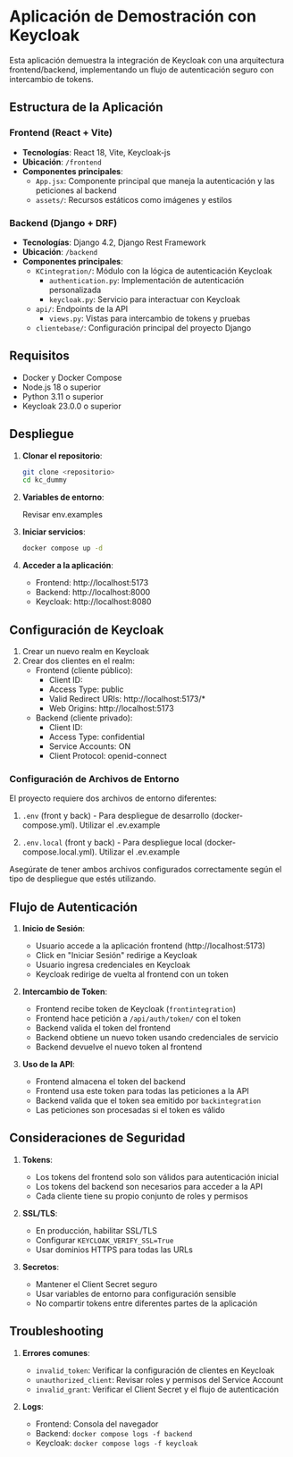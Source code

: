 # Aplicación de Demostración con Keycloak

Esta aplicación demuestra la integración de Keycloak con una arquitectura frontend/backend, implementando un flujo de autenticación seguro con intercambio de tokens.

## Estructura de la Aplicación

### Frontend (React + Vite)
- **Tecnologías**: React 18, Vite, Keycloak-js
- **Ubicación**: `/frontend`
- **Componentes principales**:
  - `App.jsx`: Componente principal que maneja la autenticación y las peticiones al backend
  - `assets/`: Recursos estáticos como imágenes y estilos

### Backend (Django + DRF)
- **Tecnologías**: Django 4.2, Django Rest Framework
- **Ubicación**: `/backend`
- **Componentes principales**:
  - `KCintegration/`: Módulo con la lógica de autenticación Keycloak
    - `authentication.py`: Implementación de autenticación personalizada
    - `keycloak.py`: Servicio para interactuar con Keycloak
  - `api/`: Endpoints de la API
    - `views.py`: Vistas para intercambio de tokens y pruebas
  - `clientebase/`: Configuración principal del proyecto Django

## Requisitos

- Docker y Docker Compose
- Node.js 18 o superior
- Python 3.11 o superior
- Keycloak 23.0.0 o superior

## Despliegue

1. **Clonar el repositorio**:
   ```bash
   git clone <repositorio>
   cd kc_dummy
   ```

2. **Variables de entorno**:
   
   Revisar env.examples

3. **Iniciar servicios**:
   ```bash
   docker compose up -d
   ```

4. **Acceder a la aplicación**:
   - Frontend: http://localhost:5173
   - Backend: http://localhost:8000
   - Keycloak: http://localhost:8080

## Configuración de Keycloak

1. Crear un nuevo realm en Keycloak
2. Crear dos clientes en el realm:
   - Frontend (cliente público):
     - Client ID:
     - Access Type: public
     - Valid Redirect URIs: http://localhost:5173/*
     - Web Origins: http://localhost:5173
   - Backend (cliente privado):
     - Client ID:
     - Access Type: confidential
     - Service Accounts: ON
     - Client Protocol: openid-connect

### Configuración de Archivos de Entorno

El proyecto requiere dos archivos de entorno diferentes:

1. `.env` (front y back) - Para despliegue de desarrollo (docker-compose.yml). Utilizar el .ev.example

2. `.env.local` (front y back)  - Para despliegue local (docker-compose.local.yml). Utilizar el .ev.example

Asegúrate de tener ambos archivos configurados correctamente según el tipo de despliegue que estés utilizando.

## Flujo de Autenticación

1. **Inicio de Sesión**:
   - Usuario accede a la aplicación frontend (http://localhost:5173)
   - Click en "Iniciar Sesión" redirige a Keycloak
   - Usuario ingresa credenciales en Keycloak
   - Keycloak redirige de vuelta al frontend con un token

2. **Intercambio de Token**:
   - Frontend recibe token de Keycloak (`frontintegration`)
   - Frontend hace petición a `/api/auth/token/` con el token
   - Backend valida el token del frontend
   - Backend obtiene un nuevo token usando credenciales de servicio
   - Backend devuelve el nuevo token al frontend

3. **Uso de la API**:
   - Frontend almacena el token del backend
   - Frontend usa este token para todas las peticiones a la API
   - Backend valida que el token sea emitido por `backintegration`
   - Las peticiones son procesadas si el token es válido

## Consideraciones de Seguridad

1. **Tokens**:
   - Los tokens del frontend solo son válidos para autenticación inicial
   - Los tokens del backend son necesarios para acceder a la API
   - Cada cliente tiene su propio conjunto de roles y permisos

2. **SSL/TLS**:
   - En producción, habilitar SSL/TLS
   - Configurar `KEYCLOAK_VERIFY_SSL=True`
   - Usar dominios HTTPS para todas las URLs

3. **Secretos**:
   - Mantener el Client Secret seguro
   - Usar variables de entorno para configuración sensible
   - No compartir tokens entre diferentes partes de la aplicación

## Troubleshooting

1. **Errores comunes**:
   - `invalid_token`: Verificar la configuración de clientes en Keycloak
   - `unauthorized_client`: Revisar roles y permisos del Service Account
   - `invalid_grant`: Verificar el Client Secret y el flujo de autenticación

2. **Logs**:
   - Frontend: Consola del navegador
   - Backend: `docker compose logs -f backend`
   - Keycloak: `docker compose logs -f keycloak`